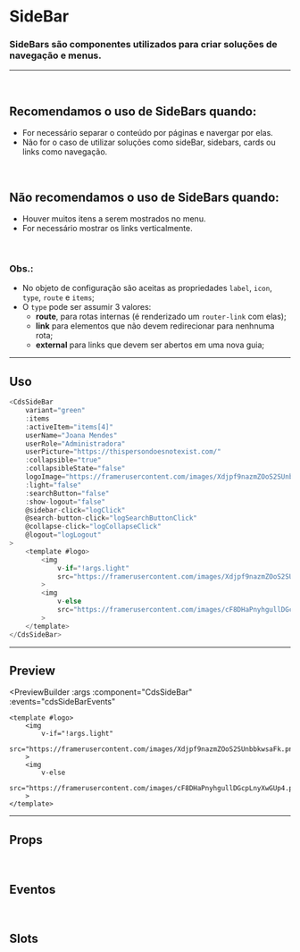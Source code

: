 # SideBar

### SideBars são componentes utilizados para criar soluções de navegação e menus.
---
<br>

## Recomendamos o uso de SideBars quando:
- For necessário separar o conteúdo por páginas e navergar por elas.
- Não for o caso de utilizar soluções como sideBar, sidebars, cards ou links como navegação.

<br>

## Não recomendamos o uso de SideBars quando:
- Houver muitos itens a serem mostrados no menu.
- For necessário mostrar os links verticalmente.

<br>

### Obs.:
- No objeto de configuração são aceitas as propriedades `label`, `icon`, `type`, `route` e `items`;
- O `type` pode ser assumir 3 valores:
	- **route**, para rotas internas (é renderizado um `router-link` com elas);
	- **link** para elementos que não devem redirecionar para nenhnuma rota;
	- **external** para links que devem ser abertos em uma nova guia;

---

## Uso

```js
<CdsSideBar
	variant="green"
	:items
	:activeItem="items[4]"
	userName="Joana Mendes"
	userRole="Administradora"
	userPicture="https://thispersondoesnotexist.com/"
	:collapsible="true"
	:collapsibleState="false"
	logoImage="https://framerusercontent.com/images/Xdjpf9nazmZOoS2SUnbbkwsaFk.png"
	:light="false"
	:searchButton="false"
	:show-logout="false"
	@sidebar-click="logClick"
	@search-button-click="logSearchButtonClick"
	@collapse-click="logCollapseClick"
	@logout="logLogout"
>
	<template #logo>
		<img
			v-if="!args.light"
			src="https://framerusercontent.com/images/Xdjpf9nazmZOoS2SUnbbkwsaFk.png"
		>
		<img
			v-else
			src="https://framerusercontent.com/images/cF8DHaPnyhgullDGcpLnyXwGUp4.png"
		>
	</template>
</CdsSideBar>
```

---

## Preview

<PreviewBuilder
	:args
	:component="CdsSideBar"
	:events="cdsSideBarEvents"
>
	<template #logo>
		<img
			v-if="!args.light"
			src="https://framerusercontent.com/images/Xdjpf9nazmZOoS2SUnbbkwsaFk.png"
		>
		<img
			v-else
			src="https://framerusercontent.com/images/cF8DHaPnyhgullDGcpLnyXwGUp4.png"
		>
	</template>
</PreviewBuilder>

---

## Props

<APITable
	name="SideBar"
	section="props"
/>
<br>

## Eventos

<APITable
	name="SideBar"
	section="events"
/>
<br>

## Slots

<APITable
	name="SideBar"
	section="slots"
/>

<script setup>
import { ref } from 'vue';
import CdsSideBar from '@/components/SideBar.vue';
import CdsIcon from '@/components/Icon.vue';
import CdsPopover from '@/components/Popover.vue';
import CdsAvatar from '@/components/Avatar.vue';
import CdsRichTooltip from '@/components/RichTooltip.vue';

const cdsSideBarEvents = [
	'search-button-click',
	'logout',
	'sidebar-click',
	'collapse-click',
	'profile-menu-option-click',
	'logo-click'
];

const items = [
	{
		label: 'Dashboard',
		icon: 'dashboard-outline',
		type: 'route',
		route: {
			path: '/dashboard',
			name: 'dashboard'
		},
	},
	{
		label: 'Atendimento',
		icon: 'clipboard-text-outline',
		type: 'route',
		route: {
			path: '/attendance',
			name: 'attendance'
		},
	},
	{
		label: 'Links',
		icon: 'link-outline',
		items: [
			{
				label: 'Painel (Tv)',
				route: {
					path: 'https://www.google.com',
					name: 'painel-tv',
				},
				type: 'external',
			},
			{
				label: 'Totem',
				route: {
					path: 'https://www.wikipedia.org/',
					name: 'totem',
				},
				type: 'external',
			},
		]
	},
	{
		label: 'Relatórios',
		icon: 'printer-outline',
		type: 'route',
		route: {
			path: '/reports',
			name: 'pagina2'
		},
	},
	{
		label: 'Configurações',
		icon: 'settings-outline',
		type: 'route',
		items: [
			{
				label: 'Painel (Tv)',
				route: {
					path: '/tv',
					name: 'tv'
				}
			},
			{
				label: 'Totem',
				route: {
					path: '/totem',
					name: 'totem',
				},
			},
			{
				label: 'Serviços',
				route: {
					path: '/services',
					name: 'serviços',
				},
			},
			{
				label: 'Categorias',
				route: {
					path: '/categories',
					name: 'categorias',
				}
			},
			{
				label: 'Prioridades',
				route: {
					path: '/priorities',
					name: 'prioridades',
				},
			},
		]
	},
	{
		label: 'Suporte',
		icon: 'lifebuoy-outline',
		type: 'link',
		route: {
			path: '/support',
			name: 'support',
		},
	},
];

const isLight = ref(false);

const args = ref({
	items,
	variant: 'green',
	activeItem: items[4],
	userName: 'Joana Mendes',
	userRole: 'Administradora',
	userPicture: 'https://thispersondoesnotexist.com/',
	collapsible: true,
	collapsibleState: false,
	logoImage: 'https://framerusercontent.com/images/Xdjpf9nazmZOoS2SUnbbkwsaFk.png',
	light: false,
	searchButton: false,
	showLogout: false,
});
</script>
